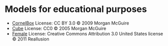 # Models for educational purposes

- [CornelBox](https://casual-effects.com/g3d/data10/index.html#mesh5) License: CC BY 3.0 © 2009 Morgan McGuire
- [Cube](https://casual-effects.com/g3d/data10/index.html#mesh9) License: CC0 © 2005 Morgan McGuire
- [Female](http://www.sweethome3d.com/freeModels.jsp?applicationId=SweetHome3D%23MacAppStore) License: Creative Commons Attribution 3.0 United States license © 2011 Reallusion
